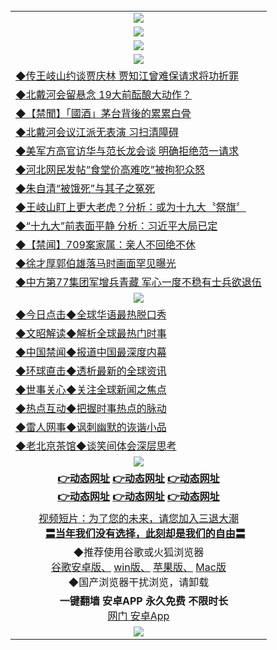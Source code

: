 <table>
  <tr>
    <td align=center><img src="https://github.com/gyhhx/image-upload/blob/master/gy1.jpg" /></td>
  </tr>
  <tr>
  <td align=center><img src="https://github.com/gyhhx/image-upload/blob/master/%E5%BE%AE%E4%BF%A1%E8%AF%B4%E6%98%8E4.jpg" />
  </td>
  </tr>
  <tr>
    <td align=center><img src="https://github.com/gyhhx/image-upload/blob/master/gy1-wxsm.png" /></td>
  </tr>
   <tr>
    <td align=center><img src="https://github.com/gyhhx/image-upload/blob/master/yaowen.jpg" /></td>
  </tr>
<tr>
<td align=left>
<a href="https://s3.amazonaws.com/ogate/oGate.htm?c829747&from=gityw">◆传王岐山约谈贾庆林 贾知江曾难保请求将功折罪</a><br/>
</td>
   </tr>
<tr>
<td align=left>
<a href="https://s3.amazonaws.com/ogate/oGate.htm?c829763&from=gityw">◆北戴河会留悬念 19大前酝酿大动作？</a><br/>
</td>
  </tr>
     <tr>
<td align=left>
<a href="https://s3.amazonaws.com/ogate/oGate.htm?c829759&from=gityw">◆【禁聞】「國酒」茅台背後的累累白骨</a><br/>
</td>
  </tr>
   <tr>
<td align=left>
<a href="https://s3.amazonaws.com/ogate/oGate.htm?c829744&from=gityw">◆北戴河会议江派无表演 习扫清障碍</a><br/>
</td>
   </tr>
   <tr>
<td align=left>
<a href="https://s3.amazonaws.com/ogate/oGate.htm?c829705&from=gityw">◆美军方高官访华与范长龙会谈 明确拒绝范一请求</a><br/>
</td>
   </tr>
    <tr>
<td align=left>
<a href="https://s3.amazonaws.com/ogate/oGate.htm?c829750&from=gityw">◆河北网民发帖“食堂价高难吃”被拘犯众怒</a><br/>
</td>
   </tr>
 <tr>
<td align=left>
<a href="https://s3.amazonaws.com/ogate/oGate.htm?c816833_2_983&from=gityw">◆朱自清“被饿死”与其子之冤死</a><br/>
</td>
   </tr> 
   <tr>
<td align=left>
<a href="https://s3.amazonaws.com/ogate/oGate.htm?c829729&from=gityw">◆王岐山盯上更大老虎？分析：或为十九大〝祭旗〞</a><br/>
</td>
   </tr>
    <tr>
<td align=left>
<a href="https://s3.amazonaws.com/ogate/oGate.htm?c829728&from=gityw">◆“十九大”前表面平静 分析：习近平大局已定</a><br/>
</td>
   </tr>
  <tr>
<td align=left>
<a href="https://s3.amazonaws.com/ogate/oGate.htm?c829756from=gityw">◆【禁闻】709案家属：亲人不回绝不休</a><br/>
 </td>
 </tr>
   <tr>
<td align=left>
<a href="https://s3.amazonaws.com/ogate/oGate.htm?c829677&from=gityw">◆徐才厚郭伯雄落马时画面罕见曝光</a><br/>
</td>
 </tr>
 <tr>
<td align=left>
<a href="https://s3.amazonaws.com/ogate/oGate.htm?c829696&from=gityw">◆中方第77集团军增兵青藏 军心一度不稳有士兵欲退伍</a><br/>
</td>
   </tr>
    <tr>
    <td align=center><img src="https://github.com/gyhhx/image-upload/blob/master/shipin.jpg" /></td>
  </tr>
    
 <tr>
   <td align=left> 
<a href="https://s3.amazonaws.com/ogate/oGate.htm?c816850&from=gityw">◆今日点击◆全球华语最热脱口秀</a><br/>
    </td>
  </tr>
  <tr>
   <td align=left>
<a href="https://s3.amazonaws.com/ogate/oGate.htm?c816857&from=gityw">◆文昭解读◆解析全球最热门时事</a><br/>
    </td>
  </tr>
  <tr>
  <td align=left>
<a href="https://s3.amazonaws.com/ogate/oGate.htm?c816860&from=gityw">◆中国禁闻◆报道中国最深度内幕</a><br/>
   </tr>
  <tr>
     <td align=left>
<a href=https://s3.amazonaws.com/ogate/oGate.htm?c816855&from=gityw ">◆环球直击◆透析最新的全球资讯</a><br/>
   </tr>
   <tr>
      <td align=left>
<a href="https://s3.amazonaws.com/ogate/oGate.htm?c816851&from=gityw ">◆世事关心◆关注全球新闻之焦点</a><br/>
   </tr>
   <tr>
     <td align=left>
<a href="https://s3.amazonaws.com/ogate/oGate.htm?c816852&from=gityw">◆热点互动◆把握时事热点的脉动</a><br/>
   </tr>
   <tr>
      <td align=left>
<a href="https://s3.amazonaws.com/ogate/oGate.htm?c816694&from=gityw">◆雷人网事◆讽刺幽默的诙谐小品</a><br/>
   </tr>
   <tr>
    <td align=left>
<a href="https://s3.amazonaws.com/ogate/oGate.htm?c816650&from=gityw">◆老北京茶馆◆谈笑间体会深层思考</a><br/>
   </tr>
    <tr>
    <td align=center><img src="https://github.com/gyhhx/image-upload/blob/master/tongdao2.jpg" /></td>
  </tr>
    <tr>
      <td align=center>
      <a href="https://s3.amazonaws.com/ogate/oGate.htm?from=gygit2"><b>👉动态网址</b></a>
      <a href="https://s3-us-west-1.amazonaws.com/ogaten/oGate.htm?from=gygit1"><b>👉动态网址</b></a>
      <a href="https://s3.us-east-2.amazonaws.com/ogateh/oGate.htm?from=gygit3"><b>👉动态网址</b><br/></a>
      <a href="https://s3.eu-west-2.amazonaws.com/ogatel/oGate.htm?from=gygit4"><b>👉动态网址</b></a>
      <a href="https://s3.eu-central-1.amazonaws.com/ogatef/oGate.htm?from=gygit5"><b>👉动态网址</b></a>
      <a href="https://s3.ap-south-1.amazonaws.com/ogatem/oGate.htm?from=gygit6"><b>👉动态网址</b></a>
    </td>
  </tr>
  <tr>
  <td align=center>
  <a href="https://s3.amazonaws.com/ogate/oGate.htm?c816846_2_1&from=gitSTV">视频短片：为了您的未来，请您加入三退大潮</a><br/>
      <a href="https://s3.amazonaws.com/ogate/oGate.htm?ogST.aspx&from=gitST"><b>〓当年我们没有选择，此刻却是我们的自由〓<br/></a>
      </td>
  </tr>
  <tr>
    <td align=center>
◆推荐使用谷歌或火狐浏览器<br/>
<a href="https://chrome.cn.uptodown.com/android">谷歌安卓版、</a>
<a href="https://google-chrome.cn.uptodown.com/windows">win版、</a>
<a href="https://chrome.cn.uptodown.com/iphone">苹果版、</a>
<a href="https://google-chrome.cn.uptodown.com/mac">Mac版</a><br/>
◆国产浏览器干扰浏览，请卸载<br/>
</td>
  </tr>
   <tr>
    <td align=center>
     <b>一键翻墙 安卓APP 永久免费 不限时长</b><br/> 
 <a href="http://t.cn/R9BovJx">网门 安卓App</a><br/>
    </td>
    </tr>
    
  <tr>
    <td align=center><img src="https://cloud.githubusercontent.com/assets/11880933/15631437/70d0a74e-259d-11e6-946f-6237b4b657bd.jpg"/></td>
  </tr>
</table>    

